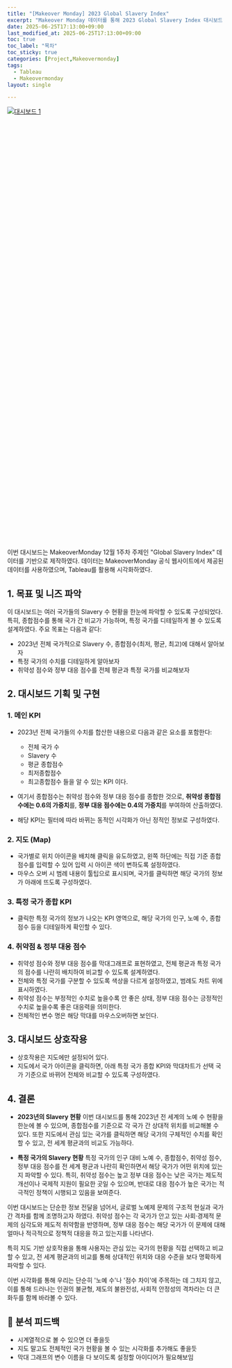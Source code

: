 ```yaml
---
title: "[Makeover Monday] 2023 Global Slavery Index"
excerpt: "Makeover Monday 데이터를 통해 2023 Global Slavery Index 대시보드 만들기④"
date: 2025-06-25T17:13:00+09:00
last_modified_at: 2025-06-25T17:13:00+09:00
toc: true
toc_label: "목차"
toc_sticky: true
categories: [Project,Makeovermonday]
tags:
  - Tableau
  - Makeovermonday
layout: single

---
```


<!-- 수정된 코드: 큰 화면은 원래대로, 노트북만 가로휠 방지 -->
<style>
/* 큰 화면 (800px 이상) - 데스크톱/큰 모니터 (원래대로) */
@media (min-width: 800px) {
  #vizResponsive { 
    height: 1000px !important; 
  }
}

/* 중간 화면 (720px ~ 799px) - 노트북 (가로휠 방지) */
@media (min-width: 720px) and (max-width: 799px) {
  #vizResponsive { 
    height: 700px !important; 
    width: 100% !important;
    max-width: 100% !important;
    overflow-x: hidden !important;
  }
  #vizResponsive .tableauViz {
    transform: scale(0.95) !important;
    transform-origin: top left !important;
  }
}

/* 작은 화면 (600px ~ 719px) - 태블릿 */
@media (min-width: 600px) and (max-width: 719px) {
  #vizResponsive { 
    height: 550px !important;
    width: 100% !important;
    max-width: 100% !important;
    overflow-x: hidden !important;
  }
  #vizResponsive .tableauViz {
    transform: scale(0.9) !important;
    transform-origin: top left !important;
  }
}

/* 모바일 (600px 미만) - 스마트폰 */
@media (max-width: 599px) {
  #vizResponsive { 
    height: 400px !important;
    width: 100% !important;
    max-width: 100% !important;
    overflow-x: hidden !important;
  }
  #vizResponsive .tableauViz {
    transform: scale(0.85) !important;
    transform-origin: top left !important;
  }
}
</style>
<div class="tableauPlaceholder" id="vizResponsive"
     style="position: relative; width: 100%; height: 700px; margin: 1em 0;">
  <noscript>
    <a href="#">
      <img alt="대시보드 1"
           src="https://public.tableau.com/static/images/Gl/GlobalSlaveryindex2023/1/1_rss.png"
           style="border: none" />
    </a>
  </noscript>
  <object class="tableauViz"
          style="position: absolute; top: 0; left: 0; width: 100%; height: 100%;">
    <param name="host_url" value="https%3A%2F%2Fpublic.tableau.com%2F" />
    <param name="embed_code_version" value="3" />
    <param name="site_root" value="" />
    <param name="name" value="GlobalSlaveryindex2023/1" />
    <param name="tabs" value="no" />
    <param name="toolbar" value="yes" />
    <param name="static_image" value="https://public.tableau.com/static/images/Gl/GlobalSlaveryindex2023/1/1_rss.png" />
    <param name="animate_transition" value="yes" />
    <param name="display_static_image" value="yes" />
    <param name="display_spinner" value="yes" />
    <param name="display_overlay" value="yes" />
    <param name="display_count" value="yes" />
    <param name="language" value="ko-KR" />
  </object>
</div>

<script type="text/javascript">
  window.addEventListener('DOMContentLoaded', function () {
    var divElement = document.getElementById('vizResponsive');
    var vizElement = divElement.getElementsByTagName('object')[0];
    if (vizElement) {
      var scriptElement = document.createElement('script');
      scriptElement.src = 'https://public.tableau.com/javascripts/api/viz_v1.js';
      vizElement.parentNode.insertBefore(scriptElement, vizElement);
    }
  });
</script>

이번 대시보드는 MakeoverMonday 12월 1주차 주제인 "Global Slavery Index" 데이터를 기반으로 제작하였다.
데이터는 MakeoverMonday 공식 웹사이트에서 제공된 데이터를 사용하였으며, Tableau를 활용해 시각화하였다.

## 1. 목표 및 니즈 파악

이 대시보드는 여러 국가들의 Slavery 수 현황을 한눈에 파악할 수 있도록 구성되었다.
특히, 종합점수를 통해 국가 간 비교가 가능하며, 특정 국가를 디테일하게 볼 수 있도록 설계하였다.
주요 목표는 다음과 같다:

- 2023년 전체 국가적으로 Slavery 수, 종합점수(최저, 평균, 최고)에 대해서 알아보자
- 특정 국가의 수치를 디테일하게 알아보자
- 취약성 점수와 정부 대응 점수를 전체 평균과 특정 국가를 비교해보자

## 2. 대시보드 기획 및 구현
### 1. 메인 KPI
- 2023년 전체 국가들의 수치를 합산한 내용으로 다음과 같은 요소를 포함한다:
  - 전체 국가 수
  - Slavery 수
  - 평균 종합점수
  - 최저종합점수
  - 최고종합점수 들을 알 수 있는 KPI 이다.

- 여기서 종합점수는 취약성 점수와 정부 대응 점수를 종합한 것으로, **취약성 종합점수에는 0.6의 가중치**를, **정부 대응 점수에는 0.4의 가중치**를 부여하여 산출하였다.
- 해당 KPI는 필터에 따라 바뀌는 동적인 시각화가 아닌 정적인 정보로 구성하였다.

### 2. 지도 (Map)
- 국가별로 위치 아이콘을 배치해 클릭을 유도하였고, 왼쪽 하단에는 직접 기준 종합점수를 입력할 수 있어 입력 시 아이콘 색이 변하도록 설정하였다.
- 마우스 오버 시 범례 내용이 툴팁으로 표시되며, 국가를 클릭하면 해당 국가의 정보가 아래에 뜨도록 구성하였다.

### 3. 특정 국가 종합 KPI
- 클릭한 특정 국가의 정보가 나오는 KPI 영역으로, 해당 국가의 인구, 노예 수, 종합점수 등을 디테일하게 확인할 수 있다.

### 4. 취약점 & 정부 대응 점수
- 취약성 점수와 정부 대응 점수를 막대그래프로 표현하였고, 전체 평균과 특정 국가의 점수를 나란히 배치하여 비교할 수 있도록 설계하였다.
- 전체와 특정 국가를 구분할 수 있도록 색상을 다르게 설정하였고, 범례도 차트 위에 표시하였다.
- 취약성 점수는 부정적인 수치로 높을수록 안 좋은 상태, 정부 대응 점수는 긍정적인 수치로 높을수록 좋은 대응력을 의미한다.
- 전체적인 변수 명은 해당 막대를 마우스오버하면 보인다.

## 3. 대시보드 상호작용
- 상호작용은 지도에만 설정되어 있다. 
- 지도에서 국가 아이콘을 클릭하면, 아래 특정 국가 종합 KPI와 막대차트가 선택 국가 기준으로 바뀌어 전체와 비교할 수 있도록 구성하였다.

## 4. 결론
- **2023년의 Slavery 현황**
이번 대시보드를 통해 2023년 전 세계의 노예 수 현황을 한눈에 볼 수 있으며, 종합점수를 기준으로 각 국가 간 상대적 위치를 비교해볼 수 있다.
또한 지도에서 관심 있는 국가를 클릭하면 해당 국가의 구체적인 수치를 확인할 수 있고, 전 세계 평균과의 비교도 가능하다.

- **특정 국가의 Slavery 현황**
특정 국가의 인구 대비 노예 수, 종합점수, 취약성 점수, 정부 대응 점수를 전 세계 평균과 나란히 확인하면서 해당 국가가 어떤 위치에 있는지 파악할 수 있다.
특히, 취약성 점수는 높고 정부 대응 점수는 낮은 국가는 제도적 개선이나 국제적 지원이 필요한 곳일 수 있으며, 반대로 대응 점수가 높은 국가는 적극적인 정책이 시행되고 있음을 보여준다.


이번 대시보드는 단순한 정보 전달을 넘어서, 글로벌 노예제 문제의 구조적 현실과 국가 간 격차를 함께 조명하고자 하였다.
취약성 점수는 각 국가가 안고 있는 사회·경제적 문제의 심각도와 제도적 취약함을 반영하며,
정부 대응 점수는 해당 국가가 이 문제에 대해 얼마나 적극적으로 정책적 대응을 하고 있는지를 나타낸다.

특히 지도 기반 상호작용을 통해 사용자는 관심 있는 국가의 현황을 직접 선택하고 비교할 수 있고,
전 세계 평균과의 비교를 통해 상대적인 위치와 대응 수준을 보다 명확하게 파악할 수 있다.

이번 시각화를 통해 우리는 단순히 '노예 수'나 '점수 차이'에 주목하는 데 그치지 않고,
이를 통해 드러나는 인권의 불균형, 제도의 불완전성, 사회적 안정성의 격차라는 더 큰 화두를 함께 바라볼 수 있다.

## 💬 분석 피드백

- 시계열적으로 볼 수 있으면 더 좋을듯
- 지도 말고도 전체적인 국가 현황을 볼 수 있는 시각화를 추가해도 좋을듯
- 막대 그래프의 변수 이름을 다 보이도록 설정할 아이디어가 필요해보임

<!-- <div class='tableauPlaceholder' id='viz1751245444120' style='position: relative'><noscript><a href='#'><img alt='대시보드 1 ' src='https:&#47;&#47;public.tableau.com&#47;static&#47;images&#47;Gl&#47;GlobalSlaveryindex2023&#47;1&#47;1_rss.png' style='border: none' /></a></noscript><object class='tableauViz'  style='display:none;'><param name='host_url' value='https%3A%2F%2Fpublic.tableau.com%2F' /> <param name='embed_code_version' value='3' /> <param name='site_root' value='' /><param name='name' value='GlobalSlaveryindex2023&#47;1' /><param name='tabs' value='no' /><param name='toolbar' value='yes' /><param name='static_image' value='https:&#47;&#47;public.tableau.com&#47;static&#47;images&#47;Gl&#47;GlobalSlaveryindex2023&#47;1&#47;1.png' /> <param name='animate_transition' value='yes' /><param name='display_static_image' value='yes' /><param name='display_spinner' value='yes' /><param name='display_overlay' value='yes' /><param name='display_count' value='yes' /><param name='language' value='ko-KR' /></object></div>                <script type='text/javascript'>                    var divElement = document.getElementById('viz1751245444120');                    var vizElement = divElement.getElementsByTagName('object')[0];                    if ( divElement.offsetWidth > 800 ) { vizElement.style.width='1600px';vizElement.style.height='927px';} else if ( divElement.offsetWidth > 500 ) { vizElement.style.width='1600px';vizElement.style.height='927px';} else { vizElement.style.width='100%';vizElement.style.height='2577px';}                     var scriptElement = document.createElement('script');                    scriptElement.src = 'https://public.tableau.com/javascripts/api/viz_v1.js';                    vizElement.parentNode.insertBefore(scriptElement, vizElement);                </script> -->